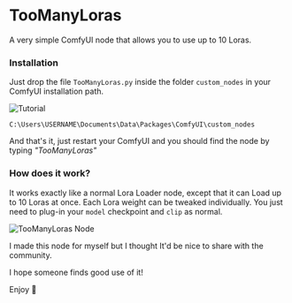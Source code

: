 # TooManyLoras
A very simple ComfyUI node that allows you to use up to 10 Loras.

### Installation
Just drop the file `TooManyLoras.py` inside the folder `custom_nodes` in your ComfyUI installation path.

![Tutorial](https://i.ibb.co/h1TZd8PZ/untitled.png)

`C:\Users\USERNAME\Documents\Data\Packages\ComfyUI\custom_nodes`

And that's it, just restart your ComfyUI and you should find the node by typing *"TooManyLoras"*

### How does it work?
It works exactly like a normal Lora Loader node, except that it can Load up to 10 Loras at once.
Each Lora weight can be tweaked individually.
You just need to plug-in your `model` checkpoint and `clip` as normal.

![TooManyLoras Node]([https://i.ibb.co/3mq8WLBc/Too-Many-Loras.png](https://i.ibb.co/3mq8WLBc/Too-Many-Loras.png))


I made this node for myself but I thought It'd be nice to share with the community.


I hope someone finds good use of it!

Enjoy 🤗
